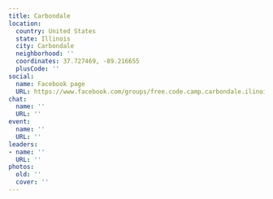 ```yaml
---
title: Carbondale
location:
  country: United States
  state: Illinois
  city: Carbondale
  neighborhood: ''
  coordinates: 37.727469, -89.216655
  plusCode: ''
social:
  name: Facebook page
  URL: https://www.facebook.com/groups/free.code.camp.carbondale.ilinois
chat:
  name: ''
  URL: ''
event:
  name: ''
  URL: ''
leaders:
- name: ''
  URL: ''
photos:
  old: ''
  cover: ''
---
```

